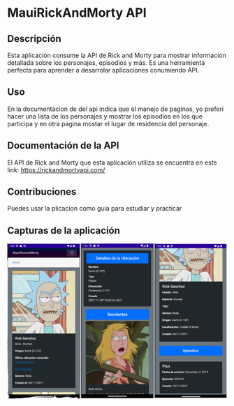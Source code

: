 # MauiRickAndMorty API

## Descripción
Esta aplicación consume la API de Rick and Morty para mostrar información detallada sobre los personajes, episodios y más. Es una herramienta perfecta para aprender a desarrolar aplicaciones conumiendo API.

## Uso
En la documentacion de del api indica que el manejo de paginas, yo preferi hacer una lista de los personajes y mostrar los episodios en los que participa y en otra pagina mostar el lugar de residencia del personaje.

## Documentación de la API
El API de Rick and Morty que esta aplicación utiliza se encuentra en este link: https://rickandmortyapi.com/

## Contribuciones
Puedes usar la plicacion como guia para estudiar y practicar 

## Capturas de la aplicación
![Rick and Morty](https://github.com/ermandev7/MauiRickAndMorty/blob/master/MauiRickAndMorty/Resources/Images/132411.png)


